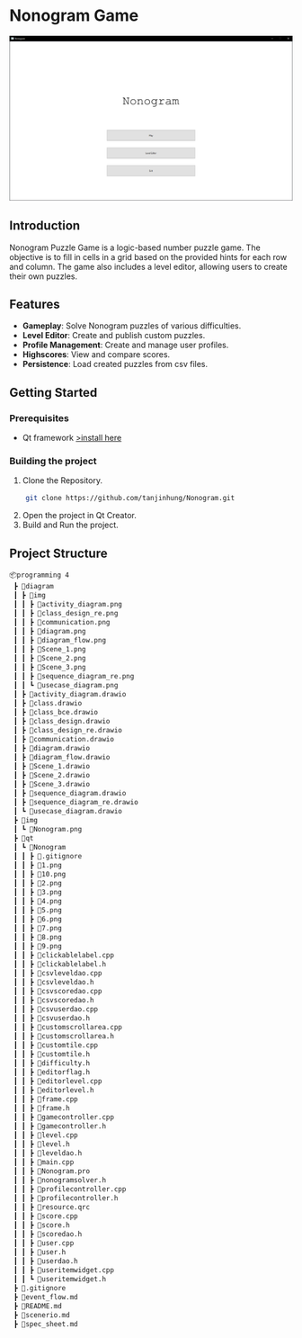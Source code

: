 # Nonogram Game

![Main Image](img/Nonogram.png)

## Introduction
Nonogram Puzzle Game is a logic-based number puzzle game. The objective is to fill in cells in a grid based on the provided hints for each row and column. The game also includes a level editor, allowing users to create their own puzzles.

## Features
- **Gameplay**: Solve Nonogram puzzles of various difficulties.
- **Level Editor**: Create and publish custom puzzles.
- **Profile Management**: Create and manage user profiles.
- **Highscores**: View and compare scores.
- **Persistence**: Load created puzzles from csv files.

## Getting Started
### Prerequisites
- Qt framework [>install here](https://www.qt.io/download-qt-installer-oss)

### Building the project
1. Clone the Repository.
```bash
    git clone https://github.com/tanjinhung/Nonogram.git
```
2. Open the project in Qt Creator.
3. Build and Run the project.

## Project Structure
```
📦programming 4
 ┣ 📂diagram
 ┃ ┣ 📂img
 ┃ ┃ ┣ 📜activity_diagram.png
 ┃ ┃ ┣ 📜class_design_re.png
 ┃ ┃ ┣ 📜communication.png
 ┃ ┃ ┣ 📜diagram.png
 ┃ ┃ ┣ 📜diagram_flow.png
 ┃ ┃ ┣ 📜Scene_1.png
 ┃ ┃ ┣ 📜Scene_2.png
 ┃ ┃ ┣ 📜Scene_3.png
 ┃ ┃ ┣ 📜sequence_diagram_re.png
 ┃ ┃ ┗ 📜usecase_diagram.png
 ┃ ┣ 📜activity_diagram.drawio
 ┃ ┣ 📜class.drawio
 ┃ ┣ 📜class_bce.drawio
 ┃ ┣ 📜class_design.drawio
 ┃ ┣ 📜class_design_re.drawio
 ┃ ┣ 📜communication.drawio
 ┃ ┣ 📜diagram.drawio
 ┃ ┣ 📜diagram_flow.drawio
 ┃ ┣ 📜Scene_1.drawio
 ┃ ┣ 📜Scene_2.drawio
 ┃ ┣ 📜Scene_3.drawio
 ┃ ┣ 📜sequence_diagram.drawio
 ┃ ┣ 📜sequence_diagram_re.drawio
 ┃ ┗ 📜usecase_diagram.drawio
 ┣ 📂img
 ┃ ┗ 📜Nonogram.png
 ┣ 📂qt
 ┃ ┗ 📂Nonogram
 ┃ ┃ ┣ 📜.gitignore
 ┃ ┃ ┣ 📜1.png
 ┃ ┃ ┣ 📜10.png
 ┃ ┃ ┣ 📜2.png
 ┃ ┃ ┣ 📜3.png
 ┃ ┃ ┣ 📜4.png
 ┃ ┃ ┣ 📜5.png
 ┃ ┃ ┣ 📜6.png
 ┃ ┃ ┣ 📜7.png
 ┃ ┃ ┣ 📜8.png
 ┃ ┃ ┣ 📜9.png
 ┃ ┃ ┣ 📜clickablelabel.cpp
 ┃ ┃ ┣ 📜clickablelabel.h
 ┃ ┃ ┣ 📜csvleveldao.cpp
 ┃ ┃ ┣ 📜csvleveldao.h
 ┃ ┃ ┣ 📜csvscoredao.cpp
 ┃ ┃ ┣ 📜csvscoredao.h
 ┃ ┃ ┣ 📜csvuserdao.cpp
 ┃ ┃ ┣ 📜csvuserdao.h
 ┃ ┃ ┣ 📜customscrollarea.cpp
 ┃ ┃ ┣ 📜customscrollarea.h
 ┃ ┃ ┣ 📜customtile.cpp
 ┃ ┃ ┣ 📜customtile.h
 ┃ ┃ ┣ 📜difficulty.h
 ┃ ┃ ┣ 📜editorflag.h
 ┃ ┃ ┣ 📜editorlevel.cpp
 ┃ ┃ ┣ 📜editorlevel.h
 ┃ ┃ ┣ 📜frame.cpp
 ┃ ┃ ┣ 📜frame.h
 ┃ ┃ ┣ 📜gamecontroller.cpp
 ┃ ┃ ┣ 📜gamecontroller.h
 ┃ ┃ ┣ 📜level.cpp
 ┃ ┃ ┣ 📜level.h
 ┃ ┃ ┣ 📜leveldao.h
 ┃ ┃ ┣ 📜main.cpp
 ┃ ┃ ┣ 📜Nonogram.pro
 ┃ ┃ ┣ 📜nonogramsolver.h
 ┃ ┃ ┣ 📜profilecontroller.cpp
 ┃ ┃ ┣ 📜profilecontroller.h
 ┃ ┃ ┣ 📜resource.qrc
 ┃ ┃ ┣ 📜score.cpp
 ┃ ┃ ┣ 📜score.h
 ┃ ┃ ┣ 📜scoredao.h
 ┃ ┃ ┣ 📜user.cpp
 ┃ ┃ ┣ 📜user.h
 ┃ ┃ ┣ 📜userdao.h
 ┃ ┃ ┣ 📜useritemwidget.cpp
 ┃ ┃ ┗ 📜useritemwidget.h
 ┣ 📜.gitignore
 ┣ 📜event_flow.md
 ┣ 📜README.md
 ┣ 📜scenerio.md
 ┣ 📜spec_sheet.md
```